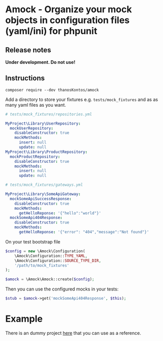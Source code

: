 # Amock - Organize your mock objects in configuration files (yaml/ini) for phpunit

## Release notes

**Under development. Do not use!**

## Instructions

`composer require --dev thanosKontos/amock`

Add a directory to store your fixtures e.g. `tests/mock_fixtures` and as as many yaml files as you want.

```yaml
# tests/mock_fixtures/repositories.yml

MyProject\Library\UserRepository:
  mockUserRepository:
    disableConstructor: true
    mockMethods:
      insert: null
      update: null
MyProject\Library\ProductRepository:
  mockProductRepository:
    disableConstructor: true
    mockMethods:
      insert: null
      update: null
```

```yaml
# tests/mock_fixtures/gateways.yml

MyProject\Library\SomeApiGateway:
  mockSomeApiSuccessResponse:
    disableConstructor: true
    mockMethods:
      getHelloReponse: '{"hello":"world"}'
  mockSomeApi404Response:
    disableConstructor: true
    mockMethods:
      getHelloReponse: '{"error": "404","message":"Not found"}'
```

On your test bootstrap file

```php
$config = new \Amock\Configuration(
    \Amock\Configuration::TYPE_YAML,
    \Amock\Configuration::SOURCE_TYPE_DIR,
    '/path/to/mock_fixtures'
);

$amock = \Amock\Amock::create($config);
```

Then you can use the configured mocks in your tests:

```php
$stub = $amock->get('mockSomeApi404Response', $this);
```

# Example

There is an dummy project [here](https://github.com/thanosKontos/amock-example) that you can use as a reference.
